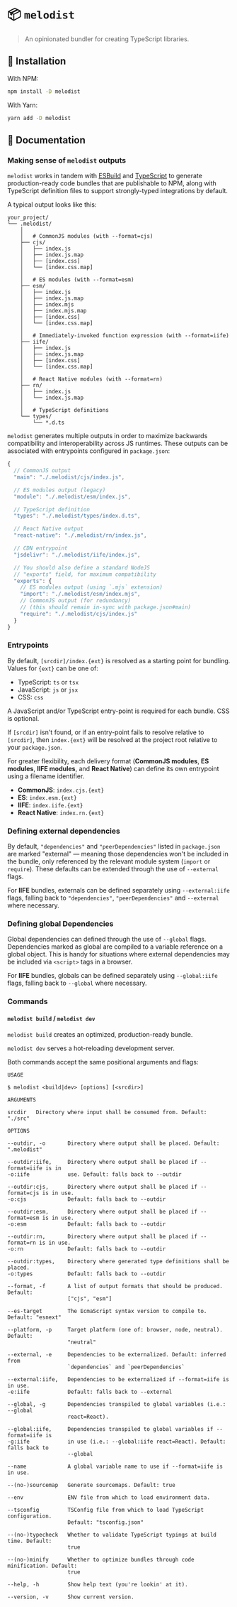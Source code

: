 # 📦 `melodist`

> An opinionated bundler for creating TypeScript libraries.

## 🔗 Installation

With NPM:

```zsh
npm install -D melodist
```

With Yarn:

```zsh
yarn add -D melodist
```

## 📖 Documentation

### Making sense of `melodist` outputs

`melodist` works in tandem with [ESBuild](https://esbuild.github.io/) and [TypeScript](https://www.typescriptlang.org/) to generate production-ready code bundles that are publishable to NPM, along with TypeScript definition files to support strongly-typed integrations by default.

A typical output looks like this:

```
your_project/
└── .melodist/
    │
    │   # CommonJS modules (with --format=cjs)
    ├── cjs/
    │   ├── index.js
    │   ├── index.js.map
    │   ├── [index.css]
    │   └── [index.css.map]
    │
    │   # ES modules (with --format=esm)
    ├── esm/
    │   ├── index.js
    │   ├── index.js.map
    │   ├── index.mjs
    │   ├── index.mjs.map
    │   ├── [index.css]
    │   └── [index.css.map]
    │
    │   # Immediately-invoked function expression (with --format=iife)
    ├── iife/
    │   ├── index.js
    │   ├── index.js.map
    │   ├── [index.css]
    │   └── [index.css.map]
    │
    │   # React Native modules (with --format=rn)
    ├── rn/
    │   ├── index.js
    │   └── index.js.map
    │
    │   # TypeScript definitions
    └── types/
        └── *.d.ts
```

`melodist` generates multiple outputs in order to maximize backwards compatibility and interoperability across JS runtimes. These outputs can be associated with entrypoints configured in `package.json`:

```js
{
  // CommonJS output
  "main": "./.melodist/cjs/index.js",

  // ES modules output (legacy)
  "module": "./.melodist/esm/index.js",

  // TypeScript definition
  "types": "./.melodist/types/index.d.ts",

  // React Native output
  "react-native": "./.melodist/rn/index.js",

  // CDN entrypoint
  "jsdelivr": "./.melodist/iife/index.js",

  // You should also define a standard NodeJS
  // "exports" field, for maximum compatibility
  "exports": {
    // ES modules output (using `.mjs` extension)
    "import": "./.melodist/esm/index.mjs",
    // CommonJS output (for redundancy)
    // (this should remain in-sync with package.json#main)
    "require": "./.melodist/cjs/index.js"
  }
}
```

### Entrypoints

By default, `[srcdir]/index.{ext}` is resolved as a starting point for bundling. Values for `{ext}` can be one of:

- TypeScript: `ts` or `tsx`
- JavaScript: `js` or `jsx`
- CSS: `css`

A JavaScript and/or TypeScript entry-point is required for each bundle. CSS is optional.

If `[srcdir]` isn't found, or if an entry-point fails to resolve relative to `[srcdir]`, then `index.{ext}` will be resolved at the project root relative to your `package.json`.

For greater flexibility, each delivery format (**CommonJS modules**, **ES modules**, **IIFE modules**, and **React Native**) can define its own entrypoint using a filename identifier.

- **CommonJS**: `index.cjs.{ext}`
- **ES**: `index.esm.{ext}`
- **IIFE**: `index.iife.{ext}`
- **React Native**: `index.rn.{ext}`

### Defining external dependencies

By default, `"dependencies"` and `"peerDependencies"` listed in `package.json` are marked "external" — meaning those dependencies won't be included in the bundle, only referenced by the relevant module system (`import` or `require`). These defaults can be extended through the use of `--external` flags.

For **IIFE** bundles, externals can be defined separately using `--external:iife` flags, falling back to `"dependencies"`, `"peerDependencies"` and `--external` where necessary.

### Defining global Dependencies

Global dependencies can defined through the use of `--global` flags. Dependencies marked as global are compiled to a variable reference on a global object. This is handy for situations where external dependencies may be included via `<script>` tags in a browser.

For **IIFE** bundles, globals can be defined separately using `--global:iife` flags, falling back to `--global` where necessary.

### Commands

#### `melodist build` / `melodist dev`

`melodist build` creates an optimized, production-ready bundle.

`melodist dev` serves a hot-reloading development server.

Both commands accept the same positional arguments and flags:

```
USAGE

$ melodist <build|dev> [options] [<srcdir>]

ARGUMENTS

srcdir   Directory where input shall be consumed from. Default: "./src"

OPTIONS

--outdir, -o       Directory where output shall be placed. Default: ".melodist"

--outdir:iife,     Directory where output shall be placed if --format=iife is in
-o:iife            use. Default: falls back to --outdir

--outdir:cjs,      Directory where output shall be placed if --format=cjs is in use.
-o:cjs             Default: falls back to --outdir

--outdir:esm,      Directory where output shall be placed if --format=esm is in use.
-o:esm             Default: falls back to --outdir

--outdir:rn,       Directory where output shall be placed if --format=rn is in use.
-o:rn              Default: falls back to --outdir

--outdir:types,    Directory where generated type definitions shall be placed.
-o:types           Default: falls back to --outdir

--format, -f       A list of output formats that should be produced. Default:
                   ["cjs", "esm"]

--es-target        The EcmaScript syntax version to compile to. Default: "esnext"

--platform, -p     Target platform (one of: browser, node, neutral). Default:
                   "neutral"

--external, -e     Dependencies to be externalized. Default: inferred from
                   `dependencies` and `peerDependencies`

--external:iife,   Dependencies to be externalized if --format=iife is in use.
-e:iife            Default: falls back to --external

--global, -g       Dependencies transpiled to global variables (i.e.: --global
                   react=React).

--global:iife,     Dependencies transpiled to global variables if --format=iife is
-g:iife            in use (i.e.: --global:iife react=React). Default: falls back to
                   --global

--name             A global variable name to use if --format=iife is in use.

--(no-)sourcemap   Generate sourcemaps. Default: true

--env              ENV file from which to load environment data.

--tsconfig         TSConfig file from which to load TypeScript configuration.
                   Default: "tsconfig.json"

--(no-)typecheck   Whether to validate TypeScript typings at build time. Default:
                   true

--(no-)minify      Whether to optimize bundles through code minification. Default:
                   true

--help, -h         Show help text (you're lookin' at it).

--version, -v      Show current version.
```
